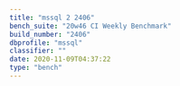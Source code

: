 ```yaml
---
title: "mssql 2 2406"
bench_suite: "20w46 CI Weekly Benchmark"
build_number: "2406"
dbprofile: "mssql"
classifier: ""
date: 2020-11-09T04:37:22
type: "bench"
---
```

